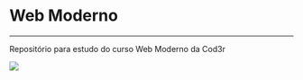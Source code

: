 # Web Moderno

---

Repositório para estudo do curso Web Moderno da Cod3r

![](/home/beemer/Documentos/WebModerno/foto.png)